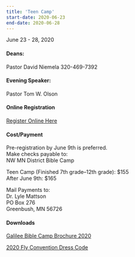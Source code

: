 ```yaml
---
title: 'Teen Camp'
start-date: 2020-06-23
end-date: 2020-06-28
---
```


June 23 - 28, 2020

#### Deans:

Pastor David Niemela 320-469-7392

#### Evening Speaker:

Pastor Tom W. Olson

#### Online Registration

[Register Online Here](https://docs.google.com/forms/d/e/1FAIpQLSeHN1CybQCv67iB0bUOiBRWdXbn1QcTx6Y9dfTxSTjbCqqCaw/viewform?vc=0&c=0&w=1)

#### Cost/Payment

Pre-registration by June 9th is preferred.  
Make checks payable to:  
NW MN District Bible Camp

Teen Camp (Finished 7th grade–12th grade): $155  
After June 9th: $165

Mail Payments to:  
Dr. Lyle Mattson  
PO Box 276  
Greenbush, MN 56726

#### Downloads

[Galilee Bible Camp Brochure 2020](/files/galilee-bible-camp-2020-brochure.pdf)

[2020 Fly Convention Dress Code](/files/2019-fly-convention-dress-code.pdf)
